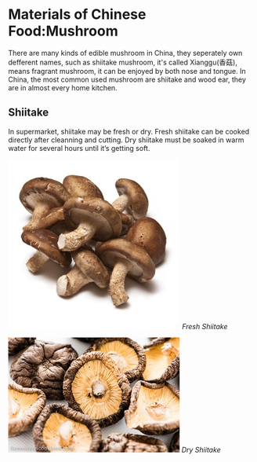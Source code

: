 # Materials of Chinese Food:Mushroom

There are many kinds of edible mushroom in China, they seperately own defferent names, such as shiitake mushroom, it's called Xianggu(香菇), means fragrant mushroom, it can be enjoyed by both nose and tongue. In China, the most common used mushroom are shiitake and wood ear, they are in almost every home kitchen.

## Shiitake

In supermarket, shiitake may be fresh or dry. Fresh shiitake can be cooked directly after cleanning and cutting. Dry shiitake must be soaked in warm water for several hours until it’s getting soft.



![Fresh Shiitake](shiitake.jpg) 
​	*Fresh Shiitake*



![Dried Shiitake](Dried_Shiitake.jpg)
 *Dry Shiitake*





  